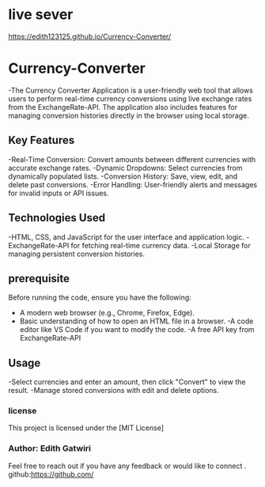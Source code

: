 
# live sever 
https://edith123125.github.io/Currency-Converter/ 

# Currency-Converter
-The Currency Converter Application is a user-friendly web tool that allows users to perform real-time currency conversions using live exchange rates from the ExchangeRate-API. The application also includes features for managing conversion histories directly in the browser using local storage.

## Key Features
-Real-Time Conversion: Convert amounts between different currencies with accurate exchange rates.
-Dynamic Dropdowns: Select currencies from dynamically populated lists.
-Conversion History: Save, view, edit, and delete past conversions.
-Error Handling: User-friendly alerts and messages for invalid inputs or API issues.

## Technologies Used
-HTML, CSS, and JavaScript for the user interface and application logic.
-ExchangeRate-API for fetching real-time currency data.
-Local Storage for managing persistent conversion histories.

## prerequisite 
Before running the code, ensure you have the following:
- A modern web browser (e.g., Chrome, Firefox, Edge).
- Basic understanding of how to open an HTML file in a browser.
-A code editor like VS Code if you want to modify the code.
-A free API key from ExchangeRate-API 

## Usage
-Select currencies and enter an amount, then click "Convert" to view the result.
-Manage stored conversions with edit and delete options.

### license
This project is licensed under the [MIT License]

### Author: Edith Gatwiri
Feel free to reach out if you have any feedback or would like to connect .
github:https://github.com/ 
